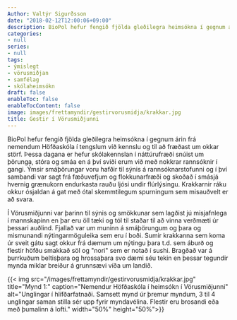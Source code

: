 ```yaml
---
Author: Valtýr Sigurðsson
date: "2018-02-12T12:00:06+09:00"
description: BioPol hefur fengið fjölda gleðilegra heimsókna í gegnum árin frá nemendum Höfðaskóla í tengslum við kennslu og til að fræðast um okkar störf. Þessa dagana er hefur skólakennslan í náttúrufræði...
categories:
- null
series:
- null
tags:
- ýmislegt
- vörusmiðjan
- samfélag
- skólaheimsókn
draft: false
enableToc: false
enableTocContent: false
image: images/frettamyndir/gestirvorusmidja/krakkar.jpg
title: Gestir í Vörusmiðjunni
---
```

  
BioPol hefur fengið fjölda gleðilegra heimsókna í gegnum árin frá nemendum Höfðaskóla í tengslum við kennslu og til að fræðast um okkar störf. Þessa dagana er hefur skólakennslan í náttúrufræði snúist um þörunga, stóra og smáa en á því sviði erum við með nokkrar rannsóknir í gangi. Ýmsir smáþörungar voru hafðir til sýnis á rannsóknarstofunni og í því sambandi var sagt frá fæðuvefjum og flokkunarfræði og skoðað í smásjá hvernig grænukorn endurkasta rauðu ljósi undir flúrlýsingu. Krakkarnir ráku okkur ósjaldan á gat með ótal skemmtilegum spurningum sem misauðvelt er að svara.

Í Vörusmiðjunni var þarinn til sýnis og smökkunar sem lagðist jú misjafnlega í mannskapinn en þar eru öll tæki og tól til staðar til að vinna verðmæti úr þessari auðlind. Fjallað var um muninn á smáþörungum og þara og mismunandi nýtingarmöguleika sem eru í boði. Sumir krakkanna sem koma úr sveit gátu sagt okkur frá dæmum um nýtingu þara t.d. sem áburð og flestir höfðu smakkað söl og "nori" sem er notað í sushi. Bragðað var á þurrkuðum beltisþara og hrossaþara svo dæmi séu tekin en þessar tegundir mynda miklar breiður á grunnsævi víða um landið.

{{< img src="/images/frettamyndir/gestirvorusmidja/krakkar.jpg" title="Mynd 1:" caption="Nemendur Höfðaskóla í heimsókn í Vörusmiðjunni" alt="Unglingar í hlífðarfatnaði. Samsett mynd úr þremur myndum, 3 til 4 unglingar saman stilla sér upp fyrir myndavélina. Flestir eru brosandi eða með þumalinn á lofti." width="50%" height="50%">}}
